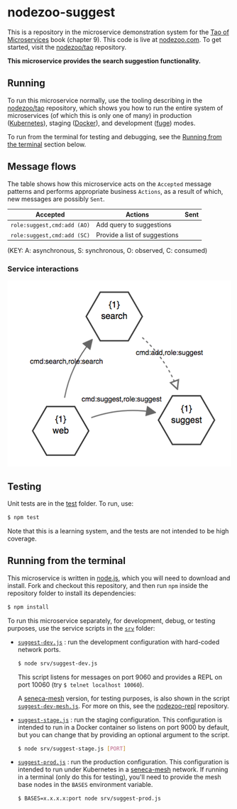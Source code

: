 # nodezoo-suggest

This is a repository in the microservice demonstration system for
the [Tao of Microservices](//bit.ly/rmtaomicro) book (chapter 9). This
code is live at [nodezoo.com](http://nodezoo.com). To get started,
visit the [nodezoo/tao](//github.com/nodezoo/tao) repository.

__This microservice provides the search suggestion functionality.__


## Running

To run this microservice normally, use the tooling describing in
the [nodezoo/tao](//github.com/nodezoo/tao) repository, which shows you how to run
the entire system of microservices (of which this is only one of many) in
production ([Kubernetes](//kubernetes.io)), staging
([Docker](//docker.com)), and development
([fuge](//github.com/apparatus/fuge)) modes.

To run from the terminal for testing and debugging, see
the [Running from the terminal](#running-from-the-terminal) section
below.


## Message flows

The table shows how this microservice acts on the `Accepted` message
patterns and performs appropriate business `Actions`, as a result of
which, new messages are possibly `Sent`.

|Accepted |Actions |Sent
|--|--|--
|`role:suggest,cmd:add (AO)` |Add query to suggestions |
|`role:suggest,cmd:add (SC)` |Provide a list of suggestions |

(KEY: A: asynchronous, S: synchronous, O: observed, C: consumed)

### Service interactions

![suggest](suggest.png?raw=true "suggest")


## Testing

Unit tests are in the [test](test) folder. To run, use:

```sh
$ npm test
```

Note that this is a learning system, and the tests are not intended to
be high coverage.


## Running from the terminal

This microservice is written in [node.js](//nodejs.org), which you
will need to download and install. Fork and checkout this repository,
and then run `npm` inside the repository folder to install its dependencies:

```sh
$ npm install
```

To run this microservice separately, for development, debug, or
testing purposes, use the service scripts in the [`srv`](srv) folder:

* [`suggest-dev.js`](srv/suggest-dev.js) : run the development configuration 
  with hard-coded network ports.

  ```sh
  $ node srv/suggest-dev.js
  ```

  This script listens for messages on port 9060 and provides a REPL on
  port 10060 (try `$ telnet localhost 10060`).

  A [seneca-mesh](//github.com/senecajs/seneca-mesh) version, for
  testing purposes, is also shown in the
  script [`suggest-dev-mesh.js`](srv/suggest-dev-mesh.js). For more on
  this, see the [nodezoo-repl](//github.com/nodezoo/nodezoo-repl)
  repository.

* [`suggest-stage.js`](srv/suggest-stage.js) : run the staging
  configuration. This configuration is intended to run in a Docker
  container so listens on port 9000 by default, but you can change
  that by providing an optional argument to the script.

  ```sh
  $ node srv/suggest-stage.js [PORT]
  ```

* [`suggest-prod.js`](srv/suggest-prod.js) : run the production
  configuration. This configuration is intended to run under
  Kubernetes in a [seneca-mesh](//github.com/senecajs/seneca-mesh)
  network. If running in a terminal (only do this for testing), you'll
  need to provide the mesh base nodes in the `BASES` environment
  variable.

  ```sh
  $ BASES=x.x.x.x:port node srv/suggest-prod.js
  ```



  
